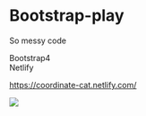 # Bootstrap-play
So messy code<br>

Bootstrap4<br>
Netlify<br>


https://coordinate-cat.netlify.com/

<img src="https://github.com/Coordinate-Cat/Bootstrap-play/tree/image/prev-min.png">

